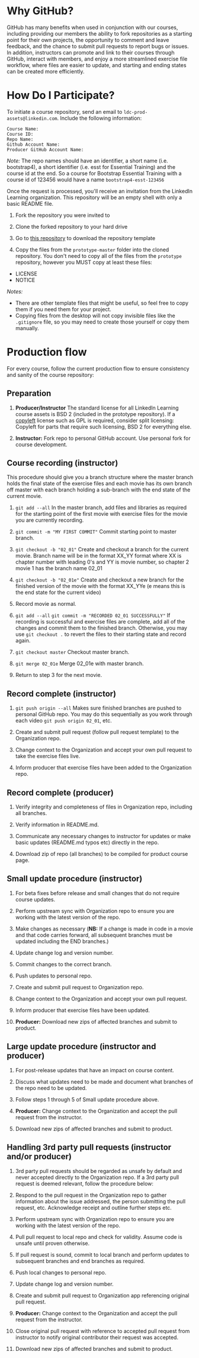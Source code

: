 # Why GitHub?

GitHub has many benefits when used in conjunction with our courses, including providing our members the ability to fork repositories as a starting point for their own projects, the opportunity to comment and leave feedback, and the chance to submit pull requests to report bugs or issues. In addition, instructors can promote and link to their courses through GitHub, interact with members, and enjoy a more streamlined exercise file workflow, where files are easier to update, and starting and ending states can be created more efficiently.   

# How Do I Participate?

To initiate a course repository, send an email to `ldc-prod-assets@linkedin.com`. Include the following information:

```
Course Name:
Course ID:
Repo Name:
Github Account Name:
Producer GitHub Account Name:
```

*Note:* The repo names should have an identifier, a short name (i.e. bootstrap4), a short identifier (i.e. esst for Essential Training) and the course id at the end. So a course for Bootstrap Essential Training with a course id of 123456 would have a name `bootstrap4-esst-123456`

Once the request is processed, you'll receive an invitation from the LinkedIn Learning organization. This repository will be an empty shell with only a basic README file.

1. Fork the repository you were invited to

1. Clone the forked repository to your hard drive

1. Go to [this repository](https://github.com/planetoftheweb/prototype) to download the repository template

1. Copy the files from the `prototype-master` folder into the cloned repository. You don't need to copy all of the files from the `prototype` repository, however you MUST copy at least these files:
  - LICENSE
  - NOTICE

*Notes:* 
- There are other template files that might be useful, so feel free to copy them if you need them for your project.
- Copying files from the desktop will not copy invisible files like the `.gitignore` file, so you may need to create those yourself or copy them manually.

# Production flow

For every course, follow the current production flow to ensure consistency and sanity of the course repository:

## Preparation
1. **Producer/Instructor** The standard license for all LinkedIn Learning course assets is BSD 2 (included in the prototype repository). If a [copyleft](https://en.wikipedia.org/wiki/Copyleft) license such as GPL is required, consider split licensing: Copyleft for parts that require such licensing, BSD 2 for everything else.

1. **Instructor:** Fork repo to personal GitHub account. Use personal fork for course development.

## Course recording (instructor)
This procedure should give you a branch structure where the master branch holds the final state of the exercise files and each movie has its own branch off master with each branch holding a sub-branch with the end state of the current movie.

1. `git add --all`
  In the master branch, add files and libraries as required for the starting point of the first movie with exercise files for the movie you are currently recording.

1. `git commit -m "MY FIRST COMMIT"`
  Commit starting point to master branch.
  
1. `git checkout -b "02_01"`
  Create and checkout a branch for the current movie. Branch name will be in the format XX_YY format where XX is chapter number with leading 0's and YY is movie number, so chapter 2 movie 1 has the branch name 02_01

1. `git checkout -b "02_01e"`
  Create and checkout a new branch for the finished version of the movie with the format XX_YYe (e means this is the end state for the current video)

1. Record movie as normal.

1. `git add --all`
   `git commit -m "RECORDED 02_01 SUCCESSFULLY"`
  If recording is successful and exercise files are complete, add all of the changes and commit them to the finished branch. Otherwise, you may use `git checkout .` to revert the files to their starting state and record again.

1. `git checkout master` 
  Checkout master branch.

1. `git merge 02_01e`
  Merge 02_01e with master branch.

1. Return to step 3 for the next movie.

## Record complete (instructor)

1. `git push origin --all` 
Makes sure finished branches are pushed to personal GitHub repo. You may do this sequentially as you work through each video `git push origin 02_01`, etc. 

1. Create and submit pull request (follow pull request template) to the Organization repo.

1. Change context to the Organization and accept your own pull request to take the exercise files live.

1. Inform producer that exercise files have been added to the Organization repo.

## Record complete (producer)
1. Verify integrity and completeness of files in Organization repo, including all branches.

1. Verify information in README.md.

1. Communicate any necessary changes to instructor for updates or make basic updates (README.md typos etc) directly in the repo.

1. Download zip of repo (all branches) to be compiled for product course page.

## Small update procedure (instructor)

1. For beta fixes before release and small changes that do not require course updates.

1. Perform upstream sync with Organization repo to ensure you are working with the latest version of the repo.

1. Make changes as necessary (**NB:** If a change is made in code in a movie and that code carries forward, all subsequent branches must be updated including the END branches.)

1. Update change log and version number.

1. Commit changes to the correct branch.

1. Push updates to personal repo.

1. Create and submit pull request to Organization repo.

1. Change context to the Organization and accept your own pull request.

1. Inform producer that exercise files have been updated.

1. **Producer:** Download new zips of affected branches and submit to product.


## Large update procedure (instructor and producer)


1. For post-release updates that have an impact on course content.

1. Discuss what updates need to be made and document what branches of the repo need to be updated.

1. Follow steps 1 through 5 of Small update procedure above.

1. **Producer:** Change context to the Organization and accept the pull request from the instructor.

1. Download new zips of affected branches and submit to product.

## Handling 3rd party pull requests (instructor and/or producer)

1. 3rd party pull requests should be regarded as unsafe by default and never accepted directly to the Organization repo. If a 3rd party pull request is deemed relevant, follow the procedure below:

1. Respond to the pull request in the Organization repo to gather information about the issue addressed, the person submitting the pull request, etc. Acknowledge receipt and outline further steps etc.

1. Perform upstream sync with Organization repo to ensure you are working with the latest version of the repo.

1. Pull pull request to local repo and check for validity. Assume code is unsafe until proven otherwise.

1. If pull request is sound, commit to local branch and perform updates to subsequent branches and end branches as required.

1. Push local changes to personal repo.

1. Update change log and version number.

1. Create and submit pull request to Organization app referencing original pull request.

1. **Producer:** Change context to the Organization and accept the pull request from the instructor.

1. Close original pull request with reference to accepted pull request from instructor to notify original contributor their request was accepted.

1. Download new zips of affected branches and submit to product.
